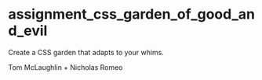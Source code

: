 # assignment_css_garden_of_good_and_evil
Create a CSS garden that adapts to your whims.

Tom McLaughlin + Nicholas Romeo